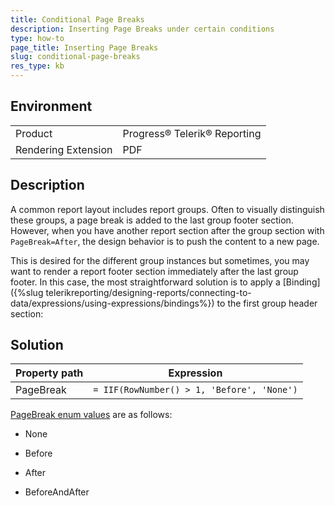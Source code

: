 ```yaml
---
title: Conditional Page Breaks
description: Inserting Page Breaks under certain conditions 
type: how-to
page_title: Inserting Page Breaks
slug: conditional-page-breaks
res_type: kb
---
```


## Environment

<table>
	<tr>
		<td>Product</td>
		<td>Progress® Telerik® Reporting</td>
	</tr>
  	<tr>
		<td>Rendering Extension</td>
		<td>PDF</td>
	</tr>
</table>

## Description

A common report layout includes report groups. Often to visually distinguish these groups, a page break is added to the last group footer section. However, when you have another report section after the group section with `PageBreak=After`, the design behavior is to push the content to a new page. 

This is desired for the different group instances but sometimes, you may want to render a report footer section immediately after the last group footer. In this case, the most straightforward solution is to apply a [Binding]({%slug telerikreporting/designing-reports/connecting-to-data/expressions/using-expressions/bindings%}) to the first group header section:  
  
## Solution

|Property path|Expression|
| --- | --- |
|PageBreak|`= IIF(RowNumber() > 1, 'Before', 'None')`|
  
[PageBreak enum values](/reporting/api/Telerik.Reporting.PageBreak) are as follows:  
  
- None

- Before

- After

- BeforeAndAfter   
